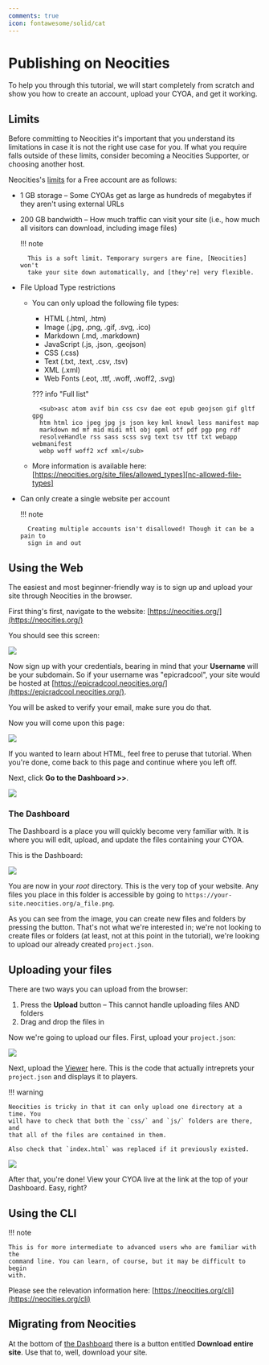 ```yaml
---
comments: true
icon: fontawesome/solid/cat
---
```


# Publishing on Neocities
To help you through this tutorial, we will start completely from scratch and
show you how to create an account, upload your CYOA, and get it working.

<!-- There will also be a video guide at the end. -->
<!-- ^ Maybe not, it's simple enough to understand -->

## Limits
Before committing to Neocities it's important that you understand its
limitations in case it is not the right use case for you. If what you require
falls outside of these limits, consider becoming a Neocities Supporter, or
choosing another host.

Neocities's [limits] for a Free account are as follows:

* 1 GB storage – Some CYOAs get as large as hundreds of megabytes if they
  aren't using external URLs
* 200 GB bandwidth – How much traffic can visit your site (i.e., how much all
  visitors can download, including image files)
    
    !!! note

        This is a soft limit. Temporary surgers are fine, [Neocities] won't
        take your site down automatically, and [they're] very flexible.

* File Upload Type restrictions
    * You can only upload the following file types: 
        * HTML (.html, .htm)
        * Image (.jpg, .png, .gif, .svg, .ico)
        * Markdown (.md, .markdown)
        * JavaScript (.js, .json, .geojson)
        * CSS (.css)
        * Text (.txt, .text, .csv, .tsv)
        * XML (.xml)
        * Web Fonts (.eot, .ttf, .woff, .woff2, .svg)
        
        ??? info "Full list"
        
            <sub>asc atom avif bin css csv dae eot epub geojson gif gltf gpg
            htm html ico jpeg jpg js json key kml knowl less manifest map
            markdown md mf mid midi mtl obj opml otf pdf pgp png rdf
            resolveHandle rss sass scss svg text tsv ttf txt webapp webmanifest
            webp woff woff2 xcf xml</sub>

    * More information is available here:
      [https://neocities.org/site_files/allowed_types][nc-allowed-file-types]

* Can only create a single website per account
    
    !!! note
    
        Creating multiple accounts isn't disallowed! Though it can be a pain to
        sign in and out

[limits]: https://neocities.org/supporter
[nc-allowed-file-types]: https://neocities.org/site_files/allowed_types

## Using the Web
The easiest and most beginner-friendly way is to sign up and upload your site
through Neocities in the browser.

First thing's first, navigate to the website:
[https://neocities.org/](https://neocities.org/)

You should see this screen:

![](../images/201_neocities_signup.png)

Now sign up with your credentials, bearing in mind that your **Username** will
be your subdomain. So if your username was "epicradcool", your site would be
hosted at
[https://epicradcool.neocities.org/](https://epicradcool.neocities.org/).

You will be asked to verify your email, make sure you do that.

Now you will come upon this page:

![](../images/202_neocities_start.png)

If you wanted to learn about HTML, feel free to peruse that tutorial. When
you're done, come back to this page and continue where you left off.

Next, click **Go to the Dashboard >>**.

![](../images/203_goto_dashboard.png)

### The Dashboard
The Dashboard is a place you will quickly become very familiar with. It is
where you will edit, upload, and update the files containing your CYOA.

This is the Dashboard:

![](../images/204_dashboard.png)

You are now in your _root_ directory. This is the very top of your website. Any
files you place in this folder is accessible by going to
`https://your-site.neocities.org/a_file.png`.

As you can see from the image, you can create new files and folders by pressing
the button. That's not what we're interested in; we're not looking to create
files or folders (at least, not at this point in the tutorial), we're looking
to upload our already created `project.json`.

## Uploading your files
There are two ways you can upload from the browser:

1. Press the **Upload** button – This cannot handle uploading files AND folders
2. Drag and drop the files in

Now we're going to upload our files. First, upload your `project.json`:

![](../images/205_upload_project.gif)

Next, upload the [Viewer](/static/viewer/) here. This is the code that actually
intreprets your `project.json` and displays it to players.

!!! warning

    Neocities is tricky in that it can only upload one directory at a time. You
    will have to check that both the `css/` and `js/` folders are there, and
    that all of the files are contained in them.

    Also check that `index.html` was replaced if it previously existed.

![](../images/206_upload_viewer.gif)

After that, you're done! View your CYOA live at the link at the top of your
Dashboard. Easy, right?

## Using the CLI
!!! note

    This is for more intermediate to advanced users who are familiar with the
    command line. You can learn, of course, but it may be difficult to begin
    with.

Please see the relevation information here:
[https://neocities.org/cli](https://neocities.org/cli)

## Migrating from Neocities
At the bottom of [the Dashboard](#the-dashboard) there is a button entitled
**Download entire site**. Use that to, well, download your site.

<!-- URLs -->
[no-load]: /appendix/troubleshooting/#ive-uploaded-my-site-to-neocities-but-it-wont-load

<!-- BUFFER -->